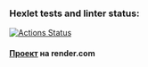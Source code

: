### Hexlet tests and linter status:
[![Actions Status](https://github.com/marentsov/python-project-52/actions/workflows/hexlet-check.yml/badge.svg)](https://github.com/marentsov/python-project-52/actions)

#### [Проект](https://python-project-52-hiri.onrender.com) на render.com
